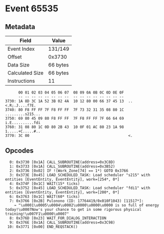 # Event 65535

## Metadata

| Field           | Value    |
|-----------------|----------|
| Event Index     | 131/149  |
| Offset          | 0x3730   |
| Data Size       | 66 bytes |
| Calculated Size | 66 bytes |
| Instructions    | 11       |

```
      00 01 02 03 04 05 06 07  08 09 0A 0B 0C 0D 0E 0F
      -- -- -- -- -- -- -- --  -- -- -- -- -- -- -- --
3730: 1A 8D 3C 1A 52 3B 02 4A  10 12 80 00 66 37 45 13  ..<.R;.J....f7E.
3740: 80 F8 FF FF 7F F8 FF FF  7F 73 32 31 35 08 80 1C  .........s215...
3750: 69 80 45 09 80 F8 FF FF  7F F8 FF FF 7F 66 64 69  i.E..........fdi
3760: 31 08 80 1C 0D 80 2B 43  10 0F 01 AC 80 23 1A 98  1.....+C.....#..
3770: 3C 00                                             <.              
```

## Opcodes

```
  0: 0x3730 [0x1A] CALL_SUBROUTINE(address=0x3C8D)
  1: 0x3733 [0x1A] CALL_SUBROUTINE(address=0x3B52)
  2: 0x3736 [0x02] IF !(Work_Zone[74] == 1*) GOTO 0x3766
  3: 0x373E [0x45] LOAD_SCHEDULED_TASK: Load scheduler "s215" with entities [EventEntity, EventEntity], work=[254*, 0*]
  4: 0x374F [0x1C] WAIT(15* ticks)
  5: 0x3752 [0x45] LOAD_SCHEDULED_TASK: Load scheduler "fdi1" with entities [EventEntity, EventEntity], work=[200*, 0*]
  6: 0x3763 [0x1C] WAIT(60* ticks)
  7: 0x3766 [0x2B] Pulonono (ID: 17764419/0x010F1043) [11517*]:
    → "\u0001\u0005\u0004\u0002\u0000\u0000\u0000 is so full of energy today!\u0007Now's your chance to get in some rigorous physical training!\u007F1\u0000\u0007"
  8: 0x376D [0x23] WAIT_FOR_DIALOG_INTERACTION
  9: 0x376E [0x1A] CALL_SUBROUTINE(address=0x3C98)
 10: 0x3771 [0x00] END_REQSTACK()
```
